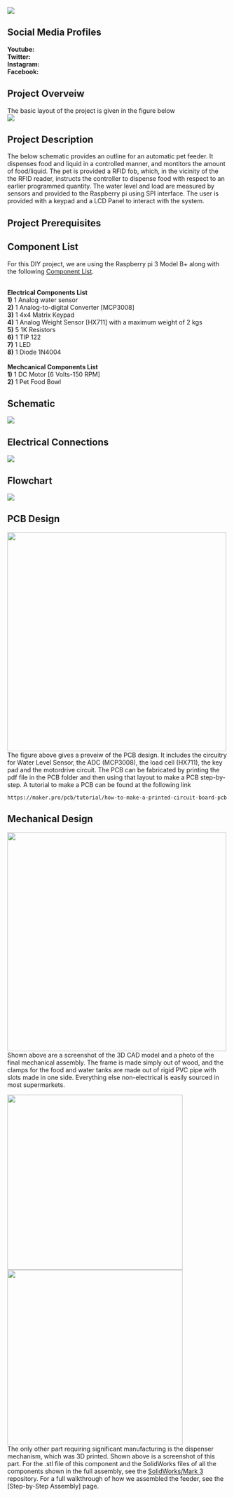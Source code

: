 ![](Images/Logo.png)<br/>
## Social Media Profiles<br/>
**Youtube:**<br/>
**Twitter:**<br/>
**Instagram:**<br/>
**Facebook:**<br/>

## Project Overveiw<br/>
The basic layout of the project is given in the figure below<br/>
![](Images/Overveiw_App-PET-ite.png)<br/>

## Project Description<br/>
The below schematic provides an outline for an automatic pet feeder. It dispenses food and liquid in a controlled manner, and montitors the amount of food/liquid. The pet is provided a RFID fob, which, in the vicinity of the the RFID reader, instructs the controller to dispense food with respect to an earlier programmed quantity. The water level and load are measured by sensors and provided to the Raspberry pi using SPI interface. The user is provided with a keypad and a LCD Panel to interact with the system.

## Project Prerequisites


## Component List<br/>
For this DIY project, we are using the Raspberry pi 3 Model B+ along with the following [Component List](https://github.com/RabiyaF/App-PET-ite/wiki/Component-List).<br/> <br/>

**Electrical Components List** <br/>
**1)** 1 Analog water sensor<br/>
**2)** 1 Analog-to-digital Converter [MCP3008] <br/>
**3)** 1 4x4 Matrix Keypad <br/>
**4)** 1 Analog Weight Sensor [HX711] with a maximum weight of 2 kgs <br/>
**5)** 5 1K Resistors <br/>
**6)** 1 TIP 122 <br/>
**7)** 1 LED <br/>
**8)** 1 Diode 1N4004 <br/><br/>
**Mechcanical Components List**<br/>
**1)** 1 DC Motor [6 Volts-150 RPM]<br/>
**2)** 1 Pet Food Bowl<br/> 

## Schematic<br/>
![](Images/Schematic_App-PET-ite.png)<br/>

## Electrical Connections<br/>
![](Images/Connections_Pi.png)<br/>

## Flowchart<br/>
![](Images/FlowChart_App-PET-ite.png)<br/>

## PCB Design <br/>
<img src="Images/PCB.png" width="500"> <br/>
The figure above gives a preveiw of the PCB design. It includes the circuitry for Water Level Sensor, the ADC (MCP3008), the load cell (HX711), the key pad and the motordrive circuit. The PCB can be fabricated by printing the pdf file in the PCB folder and then using that layout to make a PCB step-by-step. A tutorial to make a PCB can be found at the following link
```
https://maker.pro/pcb/tutorial/how-to-make-a-printed-circuit-board-pcb
```

## Mechanical Design <br/>
<img src="Images/Full Assembly.JPG" width="500"> <br/>
Shown above are a screenshot of the 3D CAD model and a photo of the final mechanical assembly.  The frame is made simply out of wood, and the clamps for the food and water tanks are made out of rigid PVC pipe with slots made in one side.  Everything else non-electrical is easily sourced in most supermarkets.  

<img src="Images/Dispenser1.JPG" width="400"><img src="Images/Dispenser2.JPG" width="400"> <br/>
The only other part requiring significant manufacturing is the dispenser mechanism, which was 3D printed.  Shown above is a screenshot of this part.  For the .stl file of this component and the SolidWorks files of all the components shown in the full assembly, see the [SolidWorks/Mark 3](https://github.com/RabiyaF/App-PET-ite/tree/master/Solidworks/Mark%203) repository.  For a full walkthrough of how we assembled the feeder, see the [Step-by-Step Assembly] page.
